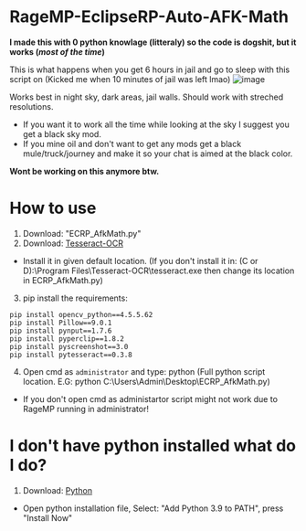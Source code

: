 # RageMP-EclipseRP-Auto-AFK-Math
**I made this with 0 python knowlage (litteraly) so the code is dogshit, but it works (*most of the time*)**

This is what happens when you get 6 hours in jail and go to sleep with this script on (Kicked me when 10 minutes of jail was left lmao)
![image](https://i.imgur.com/yy6b3E3.png)

Works best in night sky, dark areas, jail walls. Should work with streched resolutions.
- If you want it to work all the time while looking at the sky I suggest you get a black sky mod.
- If you mine oil and don't want to get any mods get a black mule/truck/journey and make it so your chat is aimed at the black color.

**Wont be working on this anymore btw.**

# How to use
1. Download: "ECRP_AfkMath.py"
2. Download: [Tesseract-OCR](https://digi.bib.uni-mannheim.de/tesseract/tesseract-ocr-w64-setup-v5.0.1.20220107.exe)
- Install it in given default location. (If you don't install it in: (C or D):\Program Files\Tesseract-OCR\tesseract.exe then change its location in ECRP_AfkMath.py)
3. pip install the requirements:
```
pip install opencv_python==4.5.5.62
pip install Pillow==9.0.1
pip install pynput==1.7.6
pip install pyperclip==1.8.2
pip install pyscreenshot==3.0
pip install pytesseract==0.3.8
```
4. Open cmd as `administrator` and type: python (Full python script location. E.G: python C:\Users\Admin\Desktop\ECRP_AfkMath.py)
- If you don't open cmd as administartor script might not work due to RageMP running in administrator!

# I don't have python installed what do I do?
1. Download: [Python](https://www.python.org/ftp/python/3.9.0/python-3.9.0-amd64.exe)
- Open python installation file, Select: "Add Python 3.9 to PATH", press "Install Now"
